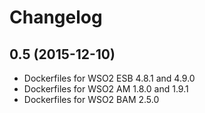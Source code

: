 # Changelog

## 0.5 (2015-12-10)

- Dockerfiles for WSO2 ESB 4.8.1 and 4.9.0
- Dockerfiles for WSO2 AM 1.8.0 and 1.9.1
- Dockerfiles for WSO2 BAM 2.5.0
